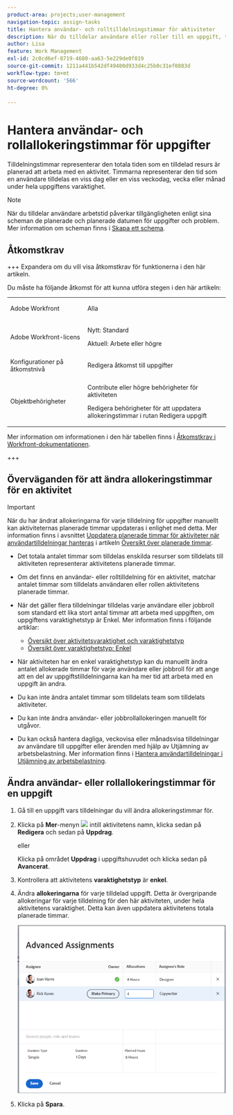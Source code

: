 ```yaml
---
product-area: projects;user-management
navigation-topic: assign-tasks
title: Hantera användar- och rolltilldelningstimmar för aktiviteter
description: När du tilldelar användare eller roller till en uppgift, tilldelas de ett visst antal timmar för att slutföra uppgiften. Du kan manuellt ändra hur många timmar varje användare eller jobbroll tilldelas när de tilldelas till en uppgift när uppgiftens varaktighetstyp är Enkel.
author: Lisa
feature: Work Management
exl-id: 2c0cd6ef-8719-4680-aa63-5e229de0f819
source-git-commit: 1211a441b542df49480d933d4c25b0c31ef0883d
workflow-type: tm+mt
source-wordcount: '566'
ht-degree: 0%

---
```


# Hantera användar- och rollallokeringstimmar för uppgifter

Tilldelningstimmar representerar den totala tiden som en tilldelad resurs är planerad att arbeta med en aktivitet. Timmarna representerar den tid som en användare tilldelas en viss dag eller en viss veckodag, vecka eller månad under hela uppgiftens varaktighet.

>[!NOTE]
>
>När du tilldelar användare arbetstid påverkar tillgängligheten enligt sina scheman de planerade och planerade datumen för uppgifter och problem. Mer information om scheman finns i [Skapa ett schema](../../../administration-and-setup/set-up-workfront/configure-timesheets-schedules/create-schedules.md).

## Åtkomstkrav

+++ Expandera om du vill visa åtkomstkrav för funktionerna i den här artikeln.

Du måste ha följande åtkomst för att kunna utföra stegen i den här artikeln:

<table style="table-layout:auto"> 
 <col> 
 <col> 
 <tbody> 
  <tr> 
   <td role="rowheader">Adobe Workfront</td> 
   <td> <p>Alla</p> </td> 
  </tr> 
  <tr> 
   <td role="rowheader">Adobe Workfront-licens</td> 
   <td> <p>Nytt: Standard </p>
   <p>Aktuell: Arbete eller högre</p> </td> 
  </tr> 
  <tr> 
   <td role="rowheader">Konfigurationer på åtkomstnivå</td> 
   <td> <p>Redigera åtkomst till uppgifter</p> </td> 
  </tr> 
  <tr> 
   <td role="rowheader">Objektbehörigheter</td> 
   <td> <p>Contribute eller högre behörigheter för aktiviteten</p> <p>Redigera behörigheter för att uppdatera allokeringstimmar i rutan Redigera uppgift</p> </td> 
  </tr> 
 </tbody> 
</table>

Mer information om informationen i den här tabellen finns i [Åtkomstkrav i Workfront-dokumentationen](/help/quicksilver/administration-and-setup/add-users/access-levels-and-object-permissions/access-level-requirements-in-documentation.md).

+++

## Överväganden för att ändra allokeringstimmar för en aktivitet

>[!IMPORTANT]
>
>När du har ändrat allokeringarna för varje tilldelning för uppgifter manuellt kan aktiviteternas planerade timmar uppdateras i enlighet med detta. Mer information finns i avsnittet [Uppdatera planerade timmar för aktiviteter när användartilldelningar hanteras](../../../manage-work/tasks/task-information/planned-hours.md#update) i artikeln [Översikt över planerade timmar](../../../manage-work/tasks/task-information/planned-hours.md).

* Det totala antalet timmar som tilldelas enskilda resurser som tilldelats till aktiviteten representerar aktivitetens planerade timmar.
* Om det finns en användar- eller rolltilldelning för en aktivitet, matchar antalet timmar som tilldelats användaren eller rollen aktivitetens planerade timmar.
* När det gäller flera tilldelningar tilldelas varje användare eller jobbroll som standard ett lika stort antal timmar att arbeta med uppgiften, om uppgiftens varaktighetstyp är Enkel. Mer information finns i följande artiklar:

   * [Översikt över aktivitetsvaraktighet och varaktighetstyp](../../../manage-work/tasks/taskdurtn/task-duration-and-duration-type.md)
   * [Översikt över varaktighetstyp: Enkel](../../../manage-work/tasks/taskdurtn/simple-duration-type.md)

* När aktiviteten har en enkel varaktighetstyp kan du manuellt ändra antalet allokerade timmar för varje användare eller jobbroll för att ange att en del av uppgiftstilldelningarna kan ha mer tid att arbeta med en uppgift än andra.
* Du kan inte ändra antalet timmar som tilldelats team som tilldelats aktiviteter.
* Du kan inte ändra användar- eller jobbrollallokeringen manuellt för utgåvor.
* Du kan också hantera dagliga, veckovisa eller månadsvisa tilldelningar av användare till uppgifter eller ärenden med hjälp av Utjämning av arbetsbelastning. Mer information finns i [Hantera användartilldelningar i Utjämning av arbetsbelastning](../../../resource-mgmt/workload-balancer/manage-user-allocations-workload-balancer.md).

## Ändra användar- eller rollallokeringstimmar för en uppgift

1. Gå till en uppgift vars tilldelningar du vill ändra allokeringstimmar för.
1. Klicka på **Mer**-menyn ![](assets/qs-more-icon-on-an-object.png) intill aktivitetens namn, klicka sedan på **Redigera** och sedan på **Uppdrag**.

   eller

   Klicka på området **Uppdrag** i uppgiftshuvudet och klicka sedan på **Avancerat**.

1. Kontrollera att aktivitetens **varaktighetstyp** är **enkel**.
1. Ändra **allokeringarna** för varje tilldelad uppgift. Detta är övergripande allokeringar för varje tilldelning för den här aktiviteten, under hela aktivitetens varaktighet. Detta kan även uppdatera aktivitetens totala planerade timmar.

   ![Ändra allokeringar](assets/advanced-assignments-duration-type-allocations.png)

1. Klicka på **Spara**.
